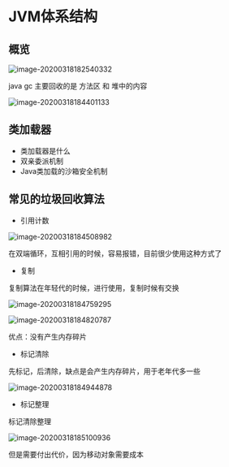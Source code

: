 # JVM体系结构

## 概览

![image-20200318182540332](https://cdn.losey.top/blog/image-20200318182540332.png)

java gc 主要回收的是 方法区 和 堆中的内容

![image-20200318184401133](https://cdn.losey.top/blog/image-20200318184401133.png)

## 类加载器

- 类加载器是什么
- 双亲委派机制
- Java类加载的沙箱安全机制

## 常见的垃圾回收算法

- 引用计数

![image-20200318184508982](https://cdn.losey.top/blog/image-20200318184508982.png)

在双端循环，互相引用的时候，容易报错，目前很少使用这种方式了



- 复制

复制算法在年轻代的时候，进行使用，复制时候有交换

![image-20200318184759295](https://cdn.losey.top/blog/image-20200318184759295.png)

![image-20200318184820787](https://cdn.losey.top/blog/image-20200318184820787.png)

优点：没有产生内存碎片



- 标记清除

先标记，后清除，缺点是会产生内存碎片，用于老年代多一些

![image-20200318184944878](https://cdn.losey.top/blog/image-20200318184944878.png)



- 标记整理

标记清除整理

![image-20200318185100936](https://cdn.losey.top/blog/image-20200318185100936.png)

但是需要付出代价，因为移动对象需要成本